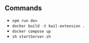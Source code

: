 ## Commands

- `npm run dev`
- `docker build -t kwil-extension .`
- `docker compose up`
- `sh startServer.sh`
